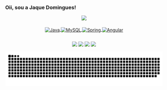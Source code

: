 ### Oii, sou a Jaque Domingues!
 
<div align="center">
  <a href="https://github.com/Jaquedmonteiro">
  <img height="180em" src="https://github-readme-stats.vercel.app/api?username=Jaquedmonteiro&show_icons=true&theme=dracula&include_all_commits=true&count_private=true"/>
</div>
 
<div style="display: inline_block"><br>
 <div align="center">
  <img align="center" alt="Java" height="30" width="40" src="https://cdn.jsdelivr.net/gh/devicons/devicon/icons/java/java-original.svg">
  <img align="center" alt="MySQL" height="30" width="40" src="https://cdn.jsdelivr.net/gh/devicons/devicon/icons/mysql/mysql-original.svg">
  <img align="center" alt="Spring" height="30" width="40" src="https://cdn.jsdelivr.net/gh/devicons/devicon/icons/spring/spring-original.svg">
  <img align="center" alt="Angular" height="30" width="40" src="https://cdn.jsdelivr.net/gh/devicons/devicon/icons/angularjs/angularjs-plain.svg">
</div></div>
  
  ##
 
<div> <div align="center">
  <a href="https://www.youtube.com/c/Cogumelocintilante" target="_blank"><img src="https://img.shields.io/badge/YouTube-FF0000?style=for-the-badge&logo=youtube&logoColor=white" target="_blank"></a>
  <a href="https://www.instagram.com/jaquedmonteiro" target="_blank"><img src="https://img.shields.io/badge/-Instagram-%23E4405F?style=for-the-badge&logo=instagram&logoColor=white" target="_blank"></a>
  <a href = "mailto:jaquem.rs@hotmail.com"><img src="https://img.shields.io/badge/Outlook-0078D4?style=for-the-badge&logo=outlook&logoColor=white" target="_blank"></a>
  <a href="https://www.linkedin.com/in/jaquedmonteiro/" target="_blank"><img src="https://img.shields.io/badge/-LinkedIn-%230077B5?style=for-the-badge&logo=linkedin&logoColor=white" target="_blank"></a> </div>
 
  ![Snake animation](https://github.com/Jaquedmonteiro/Jaquedmonteiro/blob/output/github-contribution-grid-snake.svg)
 
</div>
